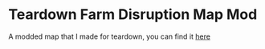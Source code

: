 # Teardown Farm Disruption Map Mod

A modded map that I made for teardown, you can find it [here](https://steamcommunity.com/sharedfiles/filedetails/?id=2691208610)
